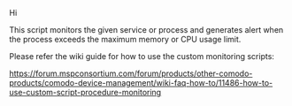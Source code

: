 Hi

This script monitors the given service or process and generates alert when the process exceeds the maximum memory or CPU usage limit.

Please refer the wiki guide for how to use the custom monitoring scripts:

https://forum.mspconsortium.com/forum/products/other-comodo-products/comodo-device-management/wiki-faq-how-to/11486-how-to-use-custom-script-procedure-monitoring